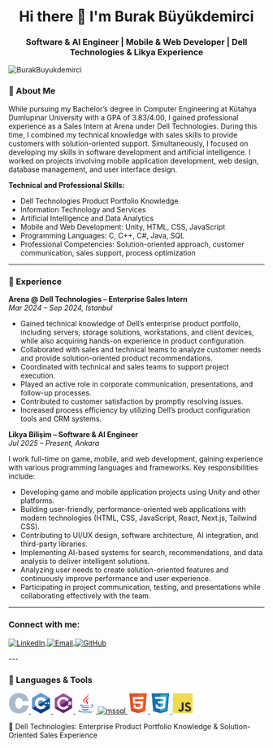 <h1 align="center">Hi there 👋 I'm Burak Büyükdemirci</h1>

<h3 align="center">Software & AI Engineer | Mobile & Web Developer |  Dell Technologies & Likya Experience</h3>

<p align="left"> 
  <img src="https://komarev.com/ghpvc/?username=BurakBuyukdemirci&label=Profile%20views&color=0e75b6&style=flat" alt="BurakBuyukdemirci" /> 
</p>

### 🌱 About Me
While pursuing my Bachelor’s degree in Computer Engineering at Kütahya Dumlupınar University with a GPA of 3.83/4.00, I gained professional experience as a Sales Intern at Arena under Dell Technologies. During this time, I combined my technical knowledge with sales skills to provide customers with solution-oriented support.
Simultaneously, I focused on developing my skills in software development and artificial intelligence. I worked on projects involving mobile application development, web design, database management, and user interface design.

**Technical and Professional Skills:**  
- Dell Technologies Product Portfolio Knowledge
- Information Technology and Services
- Artificial Intelligence and Data Analytics  
- Mobile and Web Development: Unity, HTML, CSS, JavaScript
- Programming Languages: C, C++, C#, Java, SQL
-  Professional Competencies: Solution-oriented approach, customer communication, sales support, process optimization
---

### 💼 Experience

**Arena @ Dell Technologies – Enterprise Sales Intern**  
*Mar 2024 – Sep 2024, Istanbul*  
- Gained technical knowledge of Dell’s enterprise product portfolio, including servers, storage solutions, workstations, and client devices, while also acquiring hands-on experience in product configuration. 
- Collaborated with sales and technical teams to analyze customer needs and provide solution-oriented product recommendations.
- Coordinated with technical and sales teams to support project execution.  
- Played an active role in corporate communication, presentations, and follow-up processes.  
- Contributed to customer satisfaction by promptly resolving issues.
- Increased process efficiency by utilizing Dell’s product configuration tools and CRM systems.

**Likya Bilişim – Software & AI Engineer**  
*Jul 2025 – Present, Ankara*  

 I work full-time on game, mobile, and web development, gaining experience with various programming languages and frameworks. Key responsibilities include:
- Developing game and mobile application projects using Unity and other platforms. 
- Building user-friendly, performance-oriented web applications with modern technologies (HTML, CSS, JavaScript, React, Next.js, Tailwind CSS).
- Contributing to UI/UX design, software architecture, AI integration, and third-party libraries.
- Implementing AI-based systems for search, recommendations, and data analysis to deliver intelligent solutions.
- Analyzing user needs to create solution-oriented features and continuously improve performance and user experience.
- Participating in project communication, testing, and presentations while collaborating effectively with the team.

---

<h3 align="left">Connect with me:</h3> 
<p align="left"> 
  <a href="https://www.linkedin.com/in/burak-büyükdemirci-36002b308" target="_blank">
    <img align="center" src="https://raw.githubusercontent.com/rahuldkjain/github-profile-readme-generator/master/src/images/icons/Social/linked-in-alt.svg" alt="LinkedIn" height="30" width="40" />
  </a> 
  <a href="mailto:Burak.buyukdemirci@outlook.com" target="_blank">
  <img align="center" src="https://cdn-icons-png.flaticon.com/512/732/732200.png" alt="Email" height="30" width="40" />
</a>
  <a href="https://github.com/BurakBuyukdemirci" target="_blank">
    <img align="center" src="https://raw.githubusercontent.com/rahuldkjain/github-profile-readme-generator/master/src/images/icons/Social/github.svg" alt="GitHub" height="30" width="40" />
  </a>
</p>
---

### 🔧 Languages & Tools
<p align="left"> 
<a href="https://www.cprogramming.com/" target="_blank"> <img src="https://raw.githubusercontent.com/devicons/devicon/master/icons/c/c-original.svg" alt="c" width="40" height="40"/> </a>
<a href="https://www.cplusplus.com/" target="_blank"> <img src="https://raw.githubusercontent.com/devicons/devicon/master/icons/cplusplus/cplusplus-original.svg" alt="c++" width="40" height="40"/> </a>
<a href="https://www.w3schools.com/cs/" target="_blank"> <img src="https://raw.githubusercontent.com/devicons/devicon/master/icons/csharp/csharp-original.svg" alt="csharp" width="40" height="40"/> </a>
<a href="https://www.java.com" target="_blank"> <img src="https://raw.githubusercontent.com/devicons/devicon/master/icons/java/java-original.svg" alt="java" width="40" height="40"/> </a>
<a href="https://www.microsoft.com/en-us/sql-server" target="_blank"> <img src="https://www.svgrepo.com/show/303229/microsoft-sql-server-logo.svg" alt="mssql" width="40" height="40"/> </a>
<a href="https://www.w3schools.com/html/" target="_blank"> <img src="https://raw.githubusercontent.com/devicons/devicon/master/icons/html5/html5-original.svg" alt="html" width="40" height="40"/> </a>
<a href="https://www.w3schools.com/css/" target="_blank"> <img src="https://raw.githubusercontent.com/devicons/devicon/master/icons/css3/css3-original.svg" alt="css" width="40" height="40"/> </a>
<a href="https://www.javascript.com/" target="_blank"> <img src="https://raw.githubusercontent.com/devicons/devicon/master/icons/javascript/javascript-original.svg" alt="javascript" width="40" height="40"/> </a>
</p>

<p align="left">
💼 Dell Technologies: Enterprise Product Portfolio Knowledge & Solution-Oriented Sales Experience
</p>


